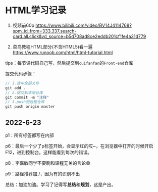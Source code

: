 # HTML学习记录

1. 视频前60p https://www.bilibili.com/video/BV14J4114768?spm_id_from=333.337.search-card.all.click&vd_source=b5d708ad8ce2eddb201cf1fe4a31d779

2. 菜鸟教程HTML部分(不含HTML5)看一遍 https://www.runoob.com/html/html-tutorial.html

tips：每节课代码自己写，然后提交到`cuifanfan`的`Front-end`仓库

提交代码步骤：

```js
// 1.选中全部文件
git add .
// 2.提交到本地仓库
git commit -m "注释"
// 3.push到远程仓库
git push origin master
```

## 2022-6-23

p1：所有标签都写在<html></html>内部

p6：最后一个少了p标签开始，会显示红的哎~，在浏览器中打开的时候开启F12，进到控制台。这样能看到每次的错误。

p8：李嘉敏同学不要刷和课程无关的言论😄

p9：路径推荐加./，因为有的识别不出

总结：加油加油。学习了记得写**总结**和**规划**，这是产出。